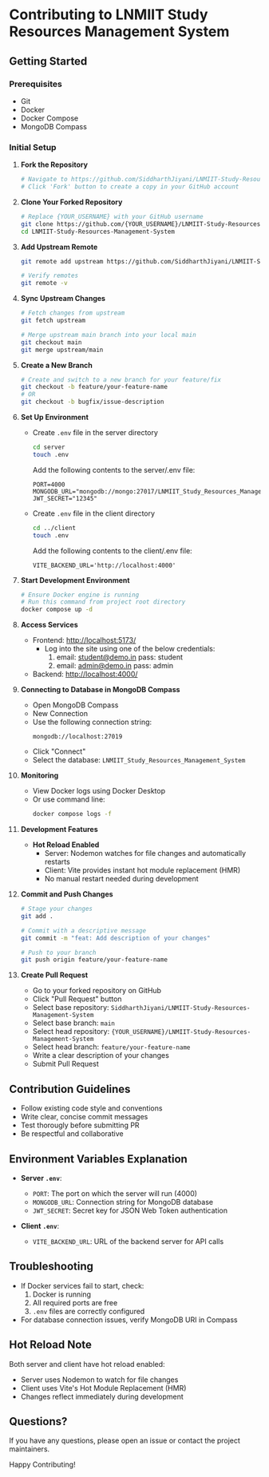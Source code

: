 # Contributing to LNMIIT Study Resources Management System

## Getting Started

### Prerequisites
- Git
- Docker
- Docker Compose
- MongoDB Compass

### Initial Setup

1. **Fork the Repository**
   ```bash
   # Navigate to https://github.com/SiddharthJiyani/LNMIIT-Study-Resources-Management-System
   # Click 'Fork' button to create a copy in your GitHub account
   ```

2. **Clone Your Forked Repository**
   ```bash
   # Replace {YOUR_USERNAME} with your GitHub username
   git clone https://github.com/{YOUR_USERNAME}/LNMIIT-Study-Resources-Management-System.git
   cd LNMIIT-Study-Resources-Management-System
   ```

3. **Add Upstream Remote**
   ```bash
   git remote add upstream https://github.com/SiddharthJiyani/LNMIIT-Study-Resources-Management-System.git
   
   # Verify remotes
   git remote -v
   ```

4. **Sync Upstream Changes**
   ```bash
   # Fetch changes from upstream
   git fetch upstream
   
   # Merge upstream main branch into your local main
   git checkout main
   git merge upstream/main
   ```

5. **Create a New Branch**
   ```bash
   # Create and switch to a new branch for your feature/fix
   git checkout -b feature/your-feature-name
   # OR
   git checkout -b bugfix/issue-description
   ```

6. **Set Up Environment**
   - Create `.env` file in the server directory
     ```bash
     cd server
     touch .env
     ```
     Add the following contents to the server/.env file:
     ```
     PORT=4000
     MONGODB_URL="mongodb://mongo:27017/LNMIIT_Study_Resources_Management_System"
     JWT_SECRET="12345"
     ```

   - Create `.env` file in the client directory
     ```bash
     cd ../client
     touch .env
     ```
     Add the following contents to the client/.env file:
     ```
     VITE_BACKEND_URL='http://localhost:4000'
     ```

7. **Start Development Environment**
   ```bash
   # Ensure Docker engine is running
   # Run this command from project root directory
   docker compose up -d
   ```

8. **Access Services**
   - Frontend: [http://localhost:5173/](http://localhost:5173/)
     - Log into the site using one of the below credentials:
         1. email: student@demo.in pass: student
         2. email: admin@demo.in pass: admin 
   - Backend: [http://localhost:4000/](http://localhost:4000/)

9. **Connecting to Database in MongoDB Compass**
   - Open MongoDB Compass
   - New Connection
   - Use the following connection string:
     ```
     mongodb://localhost:27019
     ```
   - Click "Connect"
   - Select the database: `LNMIIT_Study_Resources_Management_System`

10. **Monitoring**
    - View Docker logs using Docker Desktop
    - Or use command line:
      ```bash
      docker compose logs -f
      ```

11. **Development Features**
    - **Hot Reload Enabled**
      - Server: Nodemon watches for file changes and automatically restarts
      - Client: Vite provides instant hot module replacement (HMR)
      - No manual restart needed during development

12. **Commit and Push Changes**
    ```bash
    # Stage your changes
    git add .
    
    # Commit with a descriptive message
    git commit -m "feat: Add description of your changes"
    
    # Push to your branch
    git push origin feature/your-feature-name
    ```

13. **Create Pull Request**
    - Go to your forked repository on GitHub
    - Click "Pull Request" button
    - Select base repository: `SiddharthJiyani/LNMIIT-Study-Resources-Management-System`
    - Select base branch: `main`
    - Select head repository: `{YOUR_USERNAME}/LNMIIT-Study-Resources-Management-System`
    - Select head branch: `feature/your-feature-name`
    - Write a clear description of your changes
    - Submit Pull Request

## Contribution Guidelines
- Follow existing code style and conventions
- Write clear, concise commit messages
- Test thorougly before submitting PR
- Be respectful and collaborative

## Environment Variables Explanation
- **Server `.env`**:
  - `PORT`: The port on which the server will run (4000)
  - `MONGODB_URL`: Connection string for MongoDB database
  - `JWT_SECRET`: Secret key for JSON Web Token authentication

- **Client `.env`**:
  - `VITE_BACKEND_URL`: URL of the backend server for API calls

## Troubleshooting
- If Docker services fail to start, check:
  1. Docker is running
  2. All required ports are free
  3. `.env` files are correctly configured
- For database connection issues, verify MongoDB URI in Compass

## Hot Reload Note
Both server and client have hot reload enabled:
- Server uses Nodemon to watch for file changes
- Client uses Vite's Hot Module Replacement (HMR)
- Changes reflect immediately during development

## Questions?
If you have any questions, please open an issue or contact the project maintainers.

Happy Contributing!
